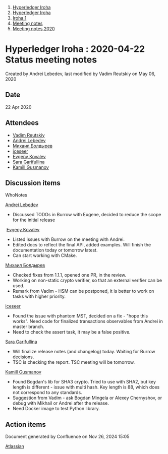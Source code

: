 1. [Hyperledger Iroha](index.html)
2. [Hyperledger Iroha](Hyperledger-Iroha_20873224.html)
3. [Iroha 1](Iroha-1_21015959.html)
4. [Meeting notes](Meeting-notes_21016018.html)
5. [Meeting notes 2020](Meeting-notes-2020_21016022.html)

# Hyperledger Iroha : 2020-04-22 Status meeting notes

Created by Andrei Lebedev, last modified by Vadim Reutskiy on May 06, 2020

## Date

22 Apr 2020

## Attendees

- [Vadim Reutskiy](https://lf-hyperledger.atlassian.net/wiki/people/5b8d04b72786fb2bf79a7405?ref=confluence)
- [Andrei Lebedev](https://lf-hyperledger.atlassian.net/wiki/people/557058:c02f1b3d-42e6-4519-ba84-2d0476dccbc9?ref=confluence)
- [Михаил Болдырев](https://lf-hyperledger.atlassian.net/wiki/people/557058:584193b8-9303-4b5a-8cb3-8153294c8cc2?ref=confluence)
- [iceseer](https://lf-hyperledger.atlassian.net/wiki/people/557058:4990bcb6-a037-4038-8a49-fdcc925bfb4f?ref=confluence)
- [Evgeny Kovalev](https://lf-hyperledger.atlassian.net/wiki/people/712020:594f9075-4294-4635-bee5-2184c91eb7b6?ref=confluence)
- [Sara Garifullina](https://lf-hyperledger.atlassian.net/wiki/people/5b6c115b2c9bd83c03707f95?ref=confluence)
- [Kamill Gusmanov](https://lf-hyperledger.atlassian.net/wiki/people/557058:63da6633-c7e7-46ec-af27-94ba8825efea?ref=confluence)

## Discussion items

WhoNotes

[Andrei Lebedev](https://lf-hyperledger.atlassian.net/wiki/people/557058:c02f1b3d-42e6-4519-ba84-2d0476dccbc9?ref=confluence)

- Discussed TODOs in Burrow with Eugene, decided to reduce the scope for the initial release

 [Evgeny Kovalev](https://lf-hyperledger.atlassian.net/wiki/people/712020:594f9075-4294-4635-bee5-2184c91eb7b6?ref=confluence)

- Listed issues with Burrow on the meeting with Andrei.
- Edited docs to reflect the final API, added examples. Will finish the documentation today or tomorrow latest.
- Can start working with CMake.

[Михаил Болдырев](https://lf-hyperledger.atlassian.net/wiki/people/557058:584193b8-9303-4b5a-8cb3-8153294c8cc2?ref=confluence)

- Checked fixes from 1.1.1, opened one PR, in the review.
- Working on non-static crypto verifier, so that an external verifier can be used.
- Remark from Vadim - HSM can be postponed, it is better to work on tasks with higher priority.

[iceseer](https://lf-hyperledger.atlassian.net/wiki/people/557058:4990bcb6-a037-4038-8a49-fdcc925bfb4f?ref=confluence)

- Found the issue with phantom MST, decided on a fix - "hope this works". Need code for finalized transactions observables from Andrei in master branch.
- Need to check the assert task, it may be a false positive.

[Sara Garifullina](https://lf-hyperledger.atlassian.net/wiki/people/5b6c115b2c9bd83c03707f95?ref=confluence)

- Will finalize release notes (and changelog) today. Waiting for Burrow decisions.
- TSC is checking the report. TSC meeting will be tomorrow.

[Kamill Gusmanov](https://lf-hyperledger.atlassian.net/wiki/people/557058:63da6633-c7e7-46ec-af27-94ba8825efea?ref=confluence)

- Found Bogdan's lib for SHA3 crypto. Tried to use with SHA2, but key length is different - issue with multi hash. Key length is 88, which does not correspond to any standards.
- Suggestion from Vadim - ask Bogdan Mingela or Alexey Chernyshov, or debug with Mikhail or Andrei after the release.
- Need Docker image to test Python library.

## Action items

Document generated by Confluence on Nov 26, 2024 15:05

[Atlassian](http://www.atlassian.com/)
